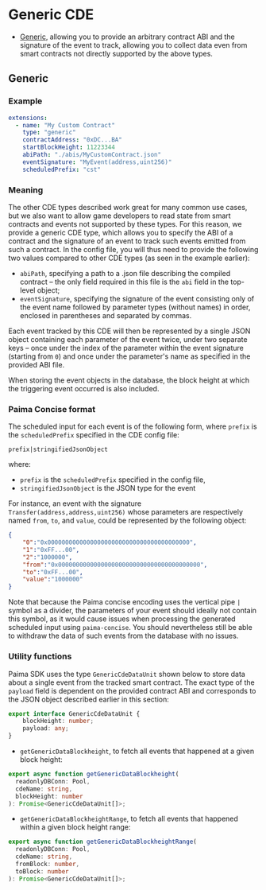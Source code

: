 # Generic CDE

- [Generic](#generic), allowing you to provide an arbitrary contract ABI and the signature of the event to track, allowing you to collect data even from smart contracts not directly supported by the above types.

## Generic

### Example

```yaml
extensions:
  - name: "My Custom Contract"
    type: "generic"
    contractAddress: "0xDC...BA"
    startBlockHeight: 11223344
    abiPath: "./abis/MyCustomContract.json"
    eventSignature: "MyEvent(address,uint256)"
    scheduledPrefix: "cst"
```

### Meaning

The other CDE types described work great for many common use cases, but we also want to allow game developers to read state from smart contracts and events not supported by these types. For this reason, we provide a generic CDE type, which allows you to specify the ABI of a contract and the signature of an event to track such events emitted from such a contract. In the config file, you will thus need to provide the following two values compared to other CDE types (as seen in the example earlier):

- `abiPath`, specifying a path to a .json file describing the compiled contract &ndash; the only field required in this file is the `abi` field in the top-level object;
- `eventSignature`, specifying the signature of the event consisting only of the event name followed by parameter types (without names) in order, enclosed in parentheses and separated by commas.

Each event tracked by this CDE will then be represented by a single JSON object containing each parameter of the event twice, under two separate keys &ndash; once under the index of the parameter within the event signature (starting from `0`) and once under the parameter's name as specified in the provided ABI file.

When storing the event objects in the database, the block height at which the triggering event occurred is also included.

### Paima Concise format

The scheduled input for each event is of the following form, where `prefix` is the `scheduledPrefix` specified in the CDE config file:

```
prefix|stringifiedJsonObject
```

where:

- `prefix` is the `scheduledPrefix` specified in the config file,
- `stringifiedJsonObject` is the JSON type for the event

For instance, an event with the signature `Transfer(address,address,uint256)` whose parameters are respectively named `from`, `to`, and `value`, could be represented by the following object:

```json
{
    "0":"0x0000000000000000000000000000000000000000",
    "1":"0xFF...00",
    "2":"1000000",
    "from":"0x0000000000000000000000000000000000000000",
    "to":"0xFF...00",
    "value":"1000000"
}
```

Note that because the Paima concise encoding uses the vertical pipe `|` symbol as a divider, the parameters of your event should ideally not contain this symbol, as it would cause issues when processing the generated scheduled input using `paima-concise`. You should nevertheless still be able to withdraw the data of such events from the database with no issues.

### Utility functions

Paima SDK uses the type `GenericCdeDataUnit` shown below to store data about a single event from the tracked smart contract. The exact type of the `payload` field is dependent on the provided contract ABI and corresponds to the JSON object described earlier in this section:

```ts
export interface GenericCdeDataUnit {
    blockHeight: number;
    payload: any;
}
```

- `getGenericDataBlockheight`, to fetch all events that happened at a given block height:

```ts
export async function getGenericDataBlockheight(
  readonlyDBConn: Pool,
  cdeName: string,
  blockHeight: number
): Promise<GenericCdeDataUnit[]>;
```

- `getGenericDataBlockheightRange`, to fetch all events that happened within a given block height range:

```ts
export async function getGenericDataBlockheightRange(
  readonlyDBConn: Pool,
  cdeName: string,
  fromBlock: number,
  toBlock: number
): Promise<GenericCdeDataUnit[]>;
```
